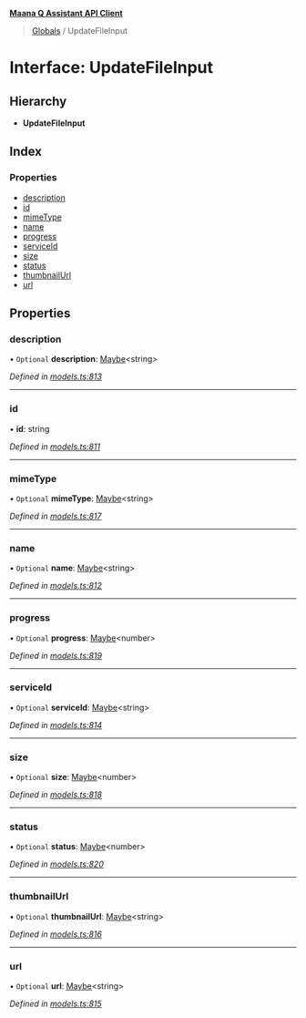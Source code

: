 **[Maana Q Assistant API Client](../README.md)**

> [Globals](../README.md) / UpdateFileInput

# Interface: UpdateFileInput

## Hierarchy

* **UpdateFileInput**

## Index

### Properties

* [description](updatefileinput.md#description)
* [id](updatefileinput.md#id)
* [mimeType](updatefileinput.md#mimetype)
* [name](updatefileinput.md#name)
* [progress](updatefileinput.md#progress)
* [serviceId](updatefileinput.md#serviceid)
* [size](updatefileinput.md#size)
* [status](updatefileinput.md#status)
* [thumbnailUrl](updatefileinput.md#thumbnailurl)
* [url](updatefileinput.md#url)

## Properties

### description

• `Optional` **description**: [Maybe](../README.md#maybe)\<string>

*Defined in [models.ts:813](https://github.com/maana-io/q-assistant-client/blob/develop/src/models.ts#L813)*

___

### id

•  **id**: string

*Defined in [models.ts:811](https://github.com/maana-io/q-assistant-client/blob/develop/src/models.ts#L811)*

___

### mimeType

• `Optional` **mimeType**: [Maybe](../README.md#maybe)\<string>

*Defined in [models.ts:817](https://github.com/maana-io/q-assistant-client/blob/develop/src/models.ts#L817)*

___

### name

• `Optional` **name**: [Maybe](../README.md#maybe)\<string>

*Defined in [models.ts:812](https://github.com/maana-io/q-assistant-client/blob/develop/src/models.ts#L812)*

___

### progress

• `Optional` **progress**: [Maybe](../README.md#maybe)\<number>

*Defined in [models.ts:819](https://github.com/maana-io/q-assistant-client/blob/develop/src/models.ts#L819)*

___

### serviceId

• `Optional` **serviceId**: [Maybe](../README.md#maybe)\<string>

*Defined in [models.ts:814](https://github.com/maana-io/q-assistant-client/blob/develop/src/models.ts#L814)*

___

### size

• `Optional` **size**: [Maybe](../README.md#maybe)\<number>

*Defined in [models.ts:818](https://github.com/maana-io/q-assistant-client/blob/develop/src/models.ts#L818)*

___

### status

• `Optional` **status**: [Maybe](../README.md#maybe)\<number>

*Defined in [models.ts:820](https://github.com/maana-io/q-assistant-client/blob/develop/src/models.ts#L820)*

___

### thumbnailUrl

• `Optional` **thumbnailUrl**: [Maybe](../README.md#maybe)\<string>

*Defined in [models.ts:816](https://github.com/maana-io/q-assistant-client/blob/develop/src/models.ts#L816)*

___

### url

• `Optional` **url**: [Maybe](../README.md#maybe)\<string>

*Defined in [models.ts:815](https://github.com/maana-io/q-assistant-client/blob/develop/src/models.ts#L815)*
